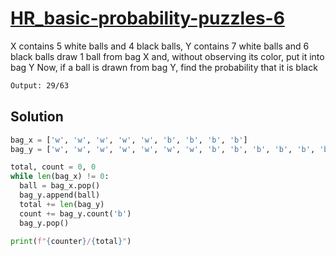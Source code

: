 # [HR_basic-probability-puzzles-6](https://www.hackerrank.com/challenges/basic-probability-puzzles-6)

X contains 5 white balls and 4 black balls, Y contains 7 white balls and 6 black balls
draw 1 ball from bag X and, without observing its color, put it into bag Y
Now, if a ball is drawn from bag Y, find the probability that it is black

```txt
Output: 29/63
```

## Solution

```py
bag_x = ['w', 'w', 'w', 'w', 'w', 'b', 'b', 'b', 'b']
bag_y = ['w', 'w', 'w', 'w', 'w', 'w', 'w', 'b', 'b', 'b', 'b', 'b', 'b']

total, count = 0, 0
while len(bag_x) != 0:
  ball = bag_x.pop()
  bag_y.append(ball)
  total += len(bag_y)
  count += bag_y.count('b')
  bag_y.pop()

print(f"{counter}/{total}")
```
